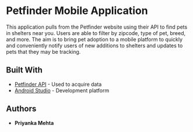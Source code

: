 # Petfinder Mobile Application

This application pulls from the Petfinder website using their API to find pets in shelters near you. Users are able to filter by zipcode, type of pet, breed, and more. The aim is to bring pet adoption to a mobile platform to quickly and conveniently notify users of new additions to shelters and updates to pets that they may be tracking.

## Built With

* [Petfinder API](https://www.petfinder.com/developers/api-docs) - Used to acquire data
* [Android Studio](http://developer.android.com/studio) - Development platform

## Authors

* **Priyanka Mehta**
